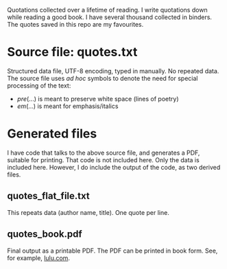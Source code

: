 Quotations collected over a lifetime of reading.
I write quotations down while reading a good book.
I have several thousand collected in binders.
The quotes saved in this repo are my favourites.

# Source file: quotes.txt 
Structured data file, UTF-8 encoding, typed in manually.
No repeated data.
The source file uses *ad hoc* symbols to denote the need for special processing of the text:
- *pre*(...) is meant to preserve white space (lines of poetry)
- *em*(...) is meant for emphasis/italics

# Generated files

I have code that talks to the above source file, and generates a PDF, suitable for printing.
That code is not included here. Only the data is included here. 
However, I do include the output of the code, as two derived files.

## quotes_flat_file.txt 
This repeats data (author name, title). One quote per line.

## quotes_book.pdf
Final output as a printable PDF.
The PDF can be printed in book form.
See, for example, [lulu.com](https://www.lulu.com/en/us/shop/john-ohanley/and-i-quote/hardcover/product-1v7w44j.html).
